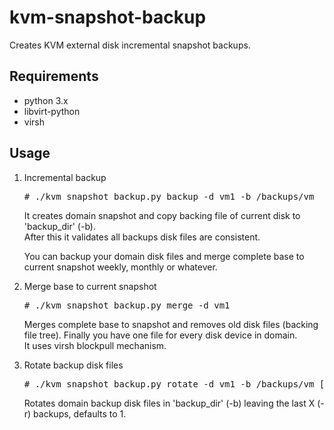 kvm-snapshot-backup
===================

Creates KVM external disk incremental snapshot backups.

Requirements
------------
- python 3.x
- libvirt-python
- virsh

Usage
-----

1. Incremental backup
   <pre># ./kvm_snapshot_backup.py backup -d vm1 -b /backups/vm</pre>
   <p>It creates domain snapshot and copy backing file of current disk to 'backup_dir' (-b).<br/>
   After this it validates all backups disk files are consistent.</p>
   <p>You can backup your domain disk files and merge complete base to current snapshot weekly, monthly or whatever.</p>

2. Merge base to current snapshot
   <pre># ./kvm_snapshot_backup.py merge -d vm1</pre>
   <p>Merges complete base to snapshot and removes old disk files (backing file tree). Finally you have one file for every disk device in domain.<br/>It uses virsh blockpull mechanism.</p>

2. Rotate backup disk files
   <pre># ./kvm_snapshot_backup.py rotate -d vm1 -b /backups/vm [-r 1]</pre>
   <p>Rotates domain backup disk files in 'backup_dir' (-b) leaving the last X (-r) backups, defaults to 1.</p>
